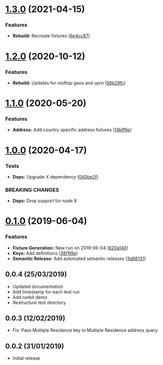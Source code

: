 # [1.3.0](https://github.com/ideal-postcodes/api-fixtures/compare/1.2.0...1.3.0) (2021-04-15)


### Features

* **Rebuild:** Recreate fixtures ([6e4cc87](https://github.com/ideal-postcodes/api-fixtures/commit/6e4cc87953fa43f39a75110c69a71902e8dab0a4))

# [1.2.0](https://github.com/ideal-postcodes/api-fixtures/compare/1.1.0...1.2.0) (2020-10-12)


### Features

* **Rebuild:** Updates for rooftop geos and uprn ([56b29fc](https://github.com/ideal-postcodes/api-fixtures/commit/56b29fc))

# [1.1.0](https://github.com/ideal-postcodes/api-fixtures/compare/1.0.0...1.1.0) (2020-05-20)


### Features

* **Address:** Add country specific address fixtures ([14bff6e](https://github.com/ideal-postcodes/api-fixtures/commit/14bff6e))

# [1.0.0](https://github.com/ideal-postcodes/api-fixtures/compare/0.1.0...1.0.0) (2020-04-17)


### Tests

* **Deps:** Upgrade X dependency ([040be2f](https://github.com/ideal-postcodes/api-fixtures/commit/040be2f))


### BREAKING CHANGES

* **Deps:** Drop support for node 8

# [0.1.0](https://github.com/ideal-postcodes/api-fixtures/compare/0.0.4...0.1.0) (2019-06-04)


### Features

* **Fixture Generation:** New run on 2019-06-04 ([620a140](https://github.com/ideal-postcodes/api-fixtures/commit/620a140))
* **Keys:** Add definitions ([38f1f8e](https://github.com/ideal-postcodes/api-fixtures/commit/38f1f8e))
* **Semantic Release:** Add automated semantic releases ([3d66131](https://github.com/ideal-postcodes/api-fixtures/commit/3d66131))

## 0.0.4 (25/03/2019)

- Updated documentation
- Add timestamp for each test run
- Add runkit demo
- Restructure test directory

## 0.0.3 (12/02/2019)

- Fix: Pass Multiple Residence key to Multiple Residence address query

## 0.0.2 (31/01/2019)

- Initial release
